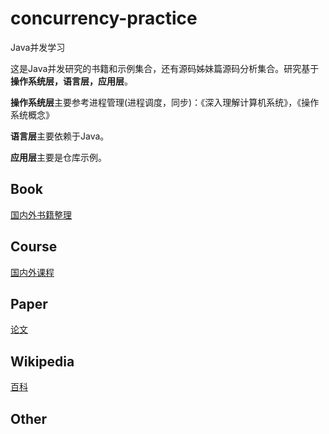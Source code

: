 # concurrency-practice

Java并发学习

这是Java并发研究的书籍和示例集合，还有源码姊妹篇源码分析集合。研究基于**操作系统层，语言层，应用层**。

**操作系统层**主要参考进程管理(进程调度，同步)：《深入理解计算机系统》，《操作系统概念》

**语言层**主要依赖于Java。

**应用层**主要是仓库示例。

## Book

[国内外书籍整理](./book)

## Course

[国内外课程](./course)

## Paper

[论文](./paper)

## Wikipedia

[百科](./wikipedia)

## Other
